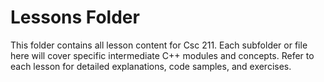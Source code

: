 # Lessons Folder

This folder contains all lesson content for Csc 211. Each subfolder or file here will cover specific intermediate C++ modules and concepts. Refer to each lesson for detailed explanations, code samples, and exercises.
